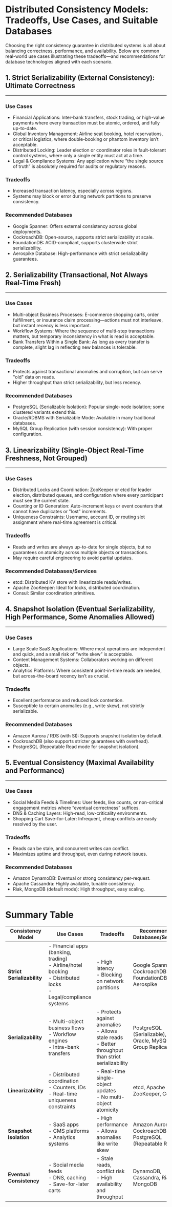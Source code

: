 
<!--
author: "Avinash Gurugubelli",
title: "Distributed Consistency Models: Tradeoffs, Use Cases, and Suitable Databases",
description: "A practical guide to distributed consistency models, their tradeoffs, real-world use cases, and recommended databases for each scenario.",
tags: [
  "Distributed Systems",
  "Consistency Models",
  "Serializability",
  "Linearizability",
  "Snapshot Isolation",
  "Eventual Consistency",
  "System Design",
  "Database Selection",
  "CAP Theorem"
],
references: [{
  title: "Designing Data-Intensive Applications",
  author: "Martin Kleppmann",
  url: "https://dataintensive.net/"
}]
-->

# Distributed Consistency Models: Tradeoffs, Use Cases, and Suitable Databases

Choosing the right consistency guarantee in distributed systems is all about balancing correctness, performance, and availability. Below are common real-world use cases illustrating these tradeoffs—and recommendations for database technologies aligned with each scenario.

## 1. Strict Serializability (External Consistency): Ultimate Correctness
---------------------------------------------------------

### Use Cases

* Financial Applications: Inter-bank transfers, stock trading, or high-value payments where every transaction must be atomic, ordered, and fully up-to-date.
* Global Inventory Management: Airline seat booking, hotel reservations, or critical logistics, where double-booking or phantom inventory isn’t acceptable.
* Distributed Locking: Leader election or coordinator roles in fault-tolerant control systems, where only a single entity must act at a time.
* Legal & Compliance Systems: Any application where “the single source of truth” is absolutely required for audits or regulatory reasons.

### Tradeoffs

* Increased transaction latency, especially across regions.
* Systems may block or error during network partitions to preserve consistency.

### Recommended Databases

* Google Spanner: Offers external consistency across global deployments.
* CockroachDB: Open-source, supports strict serializability at scale.
* FoundationDB: ACID-compliant, supports clusterwide strict serializability.
* Aerospike Database: High-performance with strict serializability guarantees.

## 2. Serializability (Transactional, Not Always Real-Time Fresh)
---------------------------------------------------------

### Use Cases

* Multi-object Business Processes: E-commerce shopping carts, order fulfillment, or insurance claim processing—actions must not interleave, but instant recency is less important.
* Workflow Systems: Where the sequence of multi-step transactions matters, but temporary inconsistency in what is read is acceptable.
* Bank Transfers Within a Single Bank: As long as every transfer is complete, slight lag in reflecting new balances is tolerable.

### Tradeoffs

* Protects against transactional anomalies and corruption, but can serve "old" data on reads.
* Higher throughput than strict serializability, but less recency.

### Recommended Databases

* PostgreSQL (Serializable Isolation): Popular single-node isolation; some clustered variants extend this.
* Oracle/RDBMS with Serializable Mode: Available in many traditional databases.
* MySQL Group Replication (with session consistency): With proper configuration.

## 3. Linearizability (Single-Object Real-Time Freshness, Not Grouped)
---------------------------------------------------------

### Use Cases

* Distributed Locks and Coordination: ZooKeeper or etcd for leader election, distributed queues, and configuration where every participant must see the current state.
* Counting or ID Generation: Auto-increment keys or event counters that cannot have duplicates or "lost" increments.
* Uniqueness Constraints: Username, account ID, or routing slot assignment where real-time agreement is critical.

### Tradeoffs

* Reads and writes are always up-to-date for single objects, but no guarantees on atomicity across multiple objects or transactions.
* May require careful engineering to avoid partial updates.

### Recommended Databases/Services

* etcd: Distributed KV store with linearizable reads/writes.
* Apache ZooKeeper: Ideal for locks, distributed coordination.
* Consul: Similar coordination primitives.

## 4. Snapshot Isolation (Eventual Serializability, High Performance, Some Anomalies Allowed)
----------------------------------------------------------------

### Use Cases

* Large Scale SaaS Applications: Where most operations are independent and quick, and a small risk of “write skew” is acceptable.
* Content Management Systems: Collaborators working on different objects.
* Analytics Platforms: Where consistent point-in-time reads are needed, but across-the-board recency isn’t as crucial.

### Tradeoffs

* Excellent performance and reduced lock contention.
* Susceptible to certain anomalies (e.g., write skew), not strictly serializable.

### Recommended Databases

* Amazon Aurora / RDS (with SI): Supports snapshot isolation by default.
* CockroachDB (also supports stricter guarantees with overhead).
* PostgreSQL (Repeatable Read mode for snapshot isolation).

## 5. Eventual Consistency (Maximal Availability and Performance)
---------------------------------------------------------

### Use Cases

* Social Media Feeds & Timelines: User feeds, like counts, or non-critical engagement metrics where “eventual correctness” suffices.
* DNS & Caching Layers: High-read, low-criticality environments.
* Shopping Cart Save-for-Later: Infrequent, cheap conflicts are easily resolved by the user.

### Tradeoffs

* Reads can be stale, and concurrent writes can conflict.
* Maximizes uptime and throughput, even during network issues.

### Recommended Databases

* Amazon DynamoDB: Eventual or strong consistency per-request.
* Apache Cassandra: Highly available, tunable consistency.
* Riak, MongoDB (default mode): High throughput, easy scaling.

--------------------------------------------------------------
# Summary Table

| Consistency Model        | Use Cases                                                                                                      | Tradeoffs                                                                                           | Recommended Databases/Services                                         |
|--------------------------|----------------------------------------------------------------------------------------------------------------------------------------------------|------------------------------------------------------------------------------------------------------|------------------------------------------------------------------------|
| **Strict Serializability** | - Financial apps (banking, trading) <br> - Airline/hotel booking <br> - Distributed locks <br> - Legal/compliance systems                        | - High latency <br> - Blocking on network partitions                                                 | Google Spanner, CockroachDB, FoundationDB, Aerospike                   |
| **Serializability**        | - Multi-object business flows <br> - Workflow engines <br> - Intra-bank transfers                                                                | - Protects against anomalies <br> - Allows stale reads <br> - Better throughput than strict serializability | PostgreSQL (Serializable), Oracle, MySQL Group Replication            |
| **Linearizability**        | - Distributed coordination <br> - Counters, IDs <br> - Real-time uniqueness constraints                                                           | - Real-time single-object updates <br> - No multi-object atomicity                                   | etcd, Apache ZooKeeper, Consul                                         |
| **Snapshot Isolation**     | - SaaS apps <br> - CMS platforms <br> - Analytics systems                                                                                         | - High performance <br> - Allows anomalies like write skew                                           | Amazon Aurora, CockroachDB, PostgreSQL (Repeatable Read)              |
| **Eventual Consistency**   | - Social media feeds <br> - DNS, caching <br> - Save-for-later carts                                                                             | - Stale reads, conflict risk <br> - High availability and throughput                                 | DynamoDB, Cassandra, Riak, MongoDB                                     |
